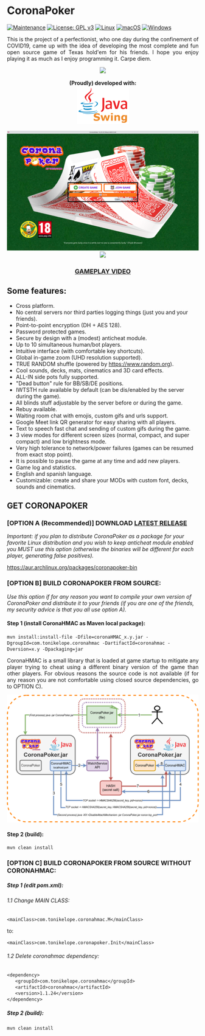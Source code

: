 <h1>CoronaPoker</h1>

[![Maintenance](https://img.shields.io/badge/Maintained%3F-yes-green.svg)](https://GitHub.com/Naereen/StrapDown.js/graphs/commit-activity) [![License: GPL v3](https://img.shields.io/badge/License-GPLv3-blue.svg)](https://www.gnu.org/licenses/gpl-3.0) [![Linux](https://svgshare.com/i/Zhy.svg)](https://svgshare.com/i/Zhy.svg) [![macOS](https://svgshare.com/i/ZjP.svg)](https://svgshare.com/i/ZjP.svg) [![Windows](https://svgshare.com/i/ZhY.svg)](https://svgshare.com/i/ZhY.svg)

<p align="justify">This is the project of a perfectionist, who one day during the confinement of COVID19, came up with the idea of developing the most complete and fun open source game of Texas hold'em for his friends. I hope you enjoy playing it as much as I enjoy programming it. Carpe diem.</p>

<p align="center"><a href="https://github.com/tonikelope/coronapoker/releases/latest" target="_blank"><img src="https://raw.githubusercontent.com/tonikelope/megabasterd/master/src/main/resources/images/linux-mac-windows.png"></a></p><p align="center"><b>(Proudly) developed with:</b><br><img src="java_swing_mini.png" height="100"></p>

<p align="center"><img src="https://raw.githubusercontent.com/tonikelope/coronapoker/gh-pages/screenshots/1.png"><br><img src="https://raw.githubusercontent.com/tonikelope/coronapoker/gh-pages/screenshots/13.png"></a></p>

<h3 align="center"><a href="https://www.youtube.com/watch?v=lAUBjjssKGk"><b>GAMEPLAY VIDEO</b></a></h3>

## Some features:
- Cross platform.
- No central servers nor third parties logging things (just you and your friends).
- Point-to-point encryption (DH + AES 128).
- Password protected games.
- Secure by design with a (modest) anticheat module.
- Up to 10 simultaneous human/bot players.
- Intuitive interface (with comfortable key shortcuts).
- Global in-game zoom (UHD resolution supported).
- TRUE RANDOM shuffle (powered by https://www.random.org).
- Cool sounds, decks, mats, cinematics and 3D card effects.
- ALL-IN side pots fully supported.
- "Dead button" rule for BB/SB/DE positions.
- IWTSTH rule available by default (can be dis/enabled by the server during the game).
- All blinds stuff adjustable by the server before or during the game.
- Rebuy available.
- Waiting room chat with emojis, custom gifs and urls support.
- Google Meet link QR generator for easy sharing with all players.
- Text to speech fast chat and sending of custom gifs during the game.
- 3 view modes for different screen sizes (normal, compact, and super compact) and low brightness mode.
- Very high tolerance to network/power failures (games can be resumed from exact stop point).
- It is possible to pause the game at any time and add new players.
- Game log and statistics.
- English and spanish language.
- Customizable: create and share your MODs with custom font, decks, sounds and cinematics.

## GET CORONAPOKER

### [OPTION A (Recommended)] DOWNLOAD <a href="https://github.com/tonikelope/coronapoker/releases/latest">LATEST RELEASE</a>

<i>Important: if you plan to distribute CoronaPoker as a package for your favorite Linux distribution and you wish to keep anticheat module enabled you MUST use this option (otherwise the binaries will be different for each player, generating false positives).</i>

https://aur.archlinux.org/packages/coronapoker-bin</p>

### [OPTION B] BUILD CORONAPOKER FROM SOURCE:

<i>Use this option if for any reason you want to compile your own version of CoronaPoker and distribute it to your friends (if you are one of the friends, my security advice is that you all use option A).</i>

#### Step 1 (install CoronaHMAC as Maven local package):
```
mvn install:install-file -Dfile=coronaHMAC_x.y.jar -DgroupId=com.tonikelope.coronahmac -DartifactId=coronahmac -Dversion=x.y -Dpackaging=jar
```
<p align="justify">CoronaHMAC is a small library that is loaded at game startup to mitigate any player trying to cheat using a different binary version of the game than other players. For obvious reasons the source code is not available (if for any reason you are not comfortable using closed source dependencies, go to OPTION C).

<p align="center"><img src="https://github.com/tonikelope/coronapoker/raw/master/coronahmac.png"></p>


#### Step 2 (build):
```
mvn clean install
```

### [OPTION C] BUILD CORONAPOKER FROM SOURCE WITHOUT CORONAHMAC:

##### Step 1 (edit pom.xml):
###### 1.1 Change MAIN CLASS:
```
<mainClass>com.tonikelope.coronahmac.M</mainClass>
```
to:

```
<mainClass>com.tonikelope.coronapoker.Init</mainClass>
```

###### 1.2 Delete coronahmac dependency:
```
<dependency>
   <groupId>com.tonikelope.coronahmac</groupId>
   <artifactId>coronahmac</artifactId>
   <version>1.1.24</version>
</dependency>
```

##### Step 2 (build):
```
mvn clean install
```



